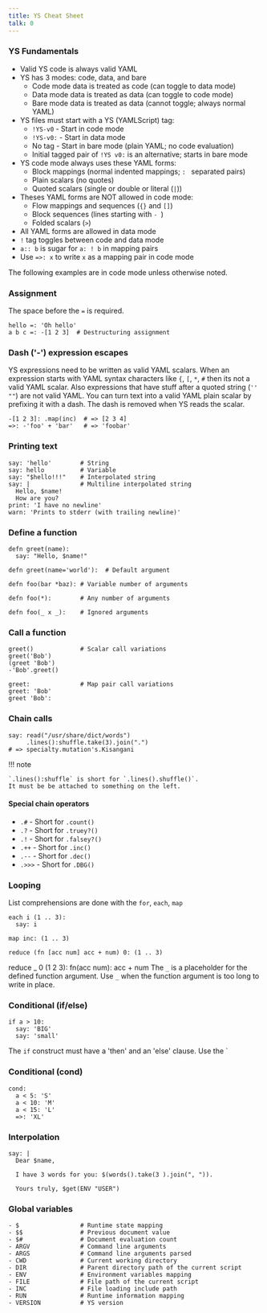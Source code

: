 ```yaml
---
title: YS Cheat Sheet
talk: 0
---
```



### YS Fundamentals

* Valid YS code is always valid YAML
* YS has 3 modes: code, data, and bare
  * Code mode data is treated as code (can toggle to data mode)
  * Data mode data is treated as data (can toggle to code mode)
  * Bare mode data is treated as data (cannot toggle; always normal YAML)
* YS files must start with a YS (YAMLScript) tag:
  * `!YS-v0` - Start in code mode
  * `!YS-v0:` - Start in data mode
  * No tag - Start in bare mode (plain YAML; no code evaluation)
  * Initial tagged pair of `!YS v0:` is an alternative; starts in bare mode
* YS code mode always uses these YAML forms:
  * Block mappings (normal indented mappings; `: ` separated pairs)
  * Plain scalars (no quotes)
  * Quoted scalars (single or double or literal (`|`))
* Theses YAML forms are NOT allowed in code mode:
  * Flow mappings and sequences (`{}` and `[]`)
  * Block sequences (lines starting with `- `)
  * Folded scalars (`>`)
* All YAML forms are allowed in data mode
* `!` tag toggles between code and data mode
* `a:: b` is sugar for `a: ! b` in mapping pairs
* Use `=>: x` to write `x` as a mapping pair in code mode

The following examples are in code mode unless otherwise noted.


### Assignment

The space before the `=` is required.

```
hello =: 'Oh hello'
a b c =: -[1 2 3]  # Destructuring assignment
```


### Dash ('-') expression escapes

YS expressions need to be written as valid YAML scalars.
When an expression starts with YAML syntax characters like `{`, `[`, `*`, `#`
then its not a valid YAML scalar.
Also expressions that have stuff after a quoted string (`''` `""`) are not valid YAML.
You can turn text into a valid YAML plain scalar by prefixing it with a dash.
The dash is removed when YS reads the scalar.

```
-[1 2 3]: .map(inc)  # => [2 3 4]
=>: -'foo' + 'bar'   # => 'foobar'
```

### Printing text

```
say: 'hello'        # String
say: hello          # Variable
say: "$hello!!!"    # Interpolated string
say: |              # Multiline interpolated string
  Hello, $name!
  How are you?
print: 'I have no newline'
warn: 'Prints to stderr (with trailing newline)'
```


### Define a function

```
defn greet(name):
  say: "Hello, $name!"

defn greet(name='world'):  # Default argument

defn foo(bar *baz): # Variable number of arguments

defn foo(*):        # Any number of arguments

defn foo(_ x _):    # Ignored arguments
```


### Call a function

```
greet()             # Scalar call variations
greet('Bob')
(greet 'Bob')
-'Bob'.greet()

greet:              # Map pair call variations
greet: 'Bob'
greet 'Bob':
```


### Chain calls

```
say: read("/usr/share/dict/words")
     .lines():shuffle.take(3).join(".")
# => specialty.mutation's.Kisangani
```

!!! note

    `.lines():shuffle` is short for `.lines().shuffle()`.
    It must be be attached to something on the left.


#### Special chain operators

* `.#` - Short for `.count()`
* `.?` - Short for `.truey?()`
* `.!` - Short for `.falsey?()`
* `.++` - Short for `.inc()`
* `.--` - Short for `.dec()`
* `.>>>` - Short for `.DBG()`


### Looping

List comprehensions are done with the `for`, `each`, `map`
```
each i (1 .. 3):
  say: i
```

```
map inc: (1 .. 3)
```

```
reduce (fn [acc num] acc + num) 0: (1 .. 3)
```

reduce _ 0 (1 2 3):
  fn(acc num): acc + num
The `_` is a placeholder for the defined function argument.
Use `_` when the function argument is too long to write in place.




### Conditional (if/else)

```
if a > 10:
  say: 'BIG'
  say: 'small'
```

The `if` construct must have a 'then' and an 'else' clause.
Use the `


### Conditional (cond)

```
cond:
  a < 5: 'S'
  a < 10: 'M'
  a < 15: 'L'
  =>: 'XL'
```


### Interpolation

```
say: |
  Dear $name,

  I have 3 words for you: $(words().take(3 ).join(", ")).

  Yours truly, $get(ENV "USER")
```


### Global variables

```
- $                 # Runtime state mapping
- $$                # Previous document value
- $#                # Document evaluation count
- ARGV              # Command line arguments
- ARGS              # Command line arguments parsed
- CWD               # Current working directory
- DIR               # Parent directory path of the current script
- ENV               # Environment variables mapping
- FILE              # File path of the current script
- INC               # File loading include path
- RUN               # Runtime information mapping
- VERSION           # YS version
```
